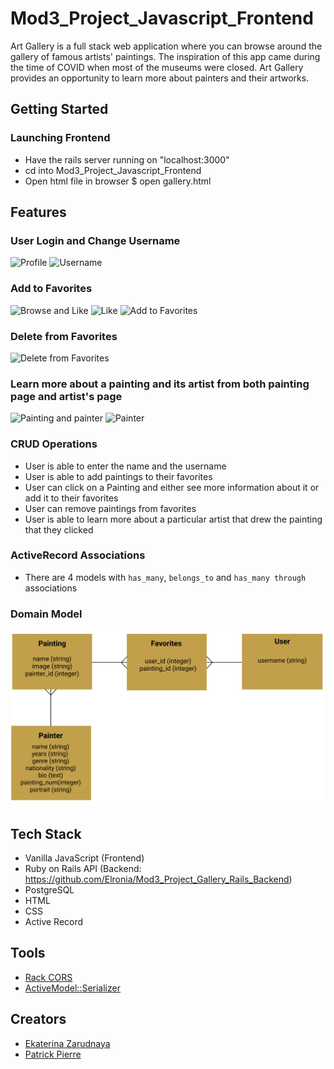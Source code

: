 # Mod3_Project_Javascript_Frontend
Art Gallery is a full stack web application where you can browse around the gallery of famous artists' paintings. The inspiration of this app came during the time of COVID when most of the museums were closed. Art Gallery provides an opportunity to learn more about painters and their artworks.
## Getting Started
### Launching Frontend
* Have the rails server running on "localhost:3000"
* cd into Mod3_Project_Javascript_Frontend
* Open html file in browser
  $ open gallery.html
## Features
### User Login and Change Username
![Profile](https://media.giphy.com/media/JKuZbmMuazrCjGvxTu/giphy.gif)
![Username](https://media.giphy.com/media/dpAu7H1zOwDgoXpHI2/giphy.gif)
### Add to Favorites
![Browse and Like](https://media.giphy.com/media/Ad0QdILOtLaEg6QiQP/giphy-downsized.gif)
![Like](https://media.giphy.com/media/fX6i4sGHDzpZ7yXevf/giphy.gif)
![Add to Favorites](https://media.giphy.com/media/wUq9UGCSNZ6TXIvjJP/giphy.gif)
### Delete from Favorites
![Delete from Favorites](https://media.giphy.com/media/AXKtzJU8txrV9waCX3/giphy.gif)
### Learn more about a painting and its artist from both painting page and artist's page
![Painting and painter](https://media.giphy.com/media/fz4buM5zfNXDzav0j0/giphy.gif)
![Painter](https://media.giphy.com/media/QWu4A2uzG77A3WrSwK/giphy.gif)
### CRUD Operations
* User is able to enter the name and the username
* User is able to add paintings to their favorites 
* User can click on a Painting and either see more information about it or add it to their favorites 
* User can remove paintings from favorites
* User is able to learn more about a particular artist that drew the painting that they clicked 
### ActiveRecord Associations
* There are 4 models with `has_many`, `belongs_to` and `has_many through` associations
### Domain Model
<img src='./image/Gallery_ERD.png'> </img>
## Tech Stack
* Vanilla JavaScript (Frontend)
* Ruby on Rails API (Backend: https://github.com/Elronia/Mod3_Project_Gallery_Rails_Backend)
* PostgreSQL
* HTML
* CSS
* Active Record
## Tools
* [Rack CORS](https://github.com/cyu/rack-cors)
* [ActiveModel::Serializer](https://github.com/rails-api/active_model_serializers)
## Creators
* [Ekaterina Zarudnaya](https://github.com/Elronia)
* [Patrick Pierre](https://github.com/pierrewebdev)
